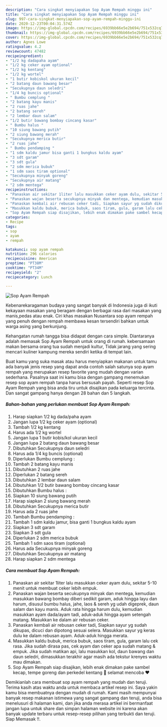 ```yaml
---
description: "Cara singkat menyiapakan Sop Ayam Rempah minggu ini"
title: "Cara singkat menyiapakan Sop Ayam Rempah minggu ini"
slug: 997-cara-singkat-menyiapakan-sop-ayam-rempah-minggu-ini
date: 2020-12-23T00:04:31.574Z
image: https://img-global.cpcdn.com/recipes/6939bb66e5e2b694/751x532cq70/sop-ayam-rempah-foto-resep-utama.jpg
thumbnail: https://img-global.cpcdn.com/recipes/6939bb66e5e2b694/751x532cq70/sop-ayam-rempah-foto-resep-utama.jpg
cover: https://img-global.cpcdn.com/recipes/6939bb66e5e2b694/751x532cq70/sop-ayam-rempah-foto-resep-utama.jpg
author: Agnes Lowe
ratingvalue: 4.2
reviewcount: 47482
recipeingredient:
- "1/2 kg dadapaha ayam"
- "1/2 kg ceker ayam optional"
- "1/2 kg kentang"
- "1/2 kg wortel"
- "1 butir kobiskol ukuran kecil"
- "2 batang daun bawang besar"
- "Secukupnya daun seledri"
- "1/4 kg buncis optional"
- " Bumbu cemplung "
- "2 batang kayu manis"
- "2 ruas jahe"
- "2 batang sereh"
- "2 lembar daun salam"
- "1/2 butir bawang bombay cincang kasar"
- " Bumbu halus "
- "10 siung bawang putih"
- "2 siung bawang merah"
- "Secukupnya merica butir"
- "2 ruas jahe"
- " Bumbu pendamping "
- "1 sdm kaldu jamur bisa ganti 1 bungkus kaldu ayam"
- "3 sdt garam"
- "3 sdt gula"
- "2 sdm merica bubuk"
- "1 sdm saos tiram optional"
- "Secukupnya minyak goreng"
- "Secukupnya air matang"
- "2 sdm mentega"
recipeinstructions:
- "Panaskan air sekitar 1liter lalu masukkan ceker ayam dulu, sekitar 5-10 menit untuk membuat ceker lebih empuk."
- "Panaskan wajan beserta secukupnya minyak dan mentega, kemudian masukkan bawang bombay diberi sedikit garam, aduk hingga layu dan harum, disusul bumbu halus, jahe, laos &amp; sereh yg udah digeprek, daun salam dan kayu manis. Aduk rata hingga harum dulu, kemudian masukkan ayam dada/ayam tadi, aduk-aduk hingga ayam setengah matang. Masukkan ke dalam air rebusan ceker."
- "Panaskan kembali air rebusan ceker tadi, Siapkan sayur yg sudah dikupas, dicuci dan dipotong sesuai selera. Masukkan sayur yg keras dulu ke dalam rebusan ayam. Aduk-aduk hingga merata."
- "Masukkan kaldu bubuk, merica bubuk, saos tiram, gula, garam lalu cek rasa. Jika sudah dirasa pas, cek ayam dan ceker apa sudah matang &amp; empuk. Jika sudah matikan api, lalu masukkan kol, daun bawang dan daun seledri, dimasukkan terakhir agar masih ada tekstur krenyes waktu mau dimakan."
- "Sop Ayam Rempah siap disajikan, lebih enak dimakan pake sambel kecap, tempe goreng dan perkedel kentang 🤤 selamat mencoba ❤️"
categories:
- Recipe
tags:
- sop
- ayam
- rempah

katakunci: sop ayam rempah 
nutrition: 296 calories
recipecuisine: American
preptime: "PT38M"
cooktime: "PT34M"
recipeyield: "2"
recipecategory: Lunch

---
```



![Sop Ayam Rempah](https://img-global.cpcdn.com/recipes/6939bb66e5e2b694/751x532cq70/sop-ayam-rempah-foto-resep-utama.jpg)

Kebenarekaragaman budaya yang sangat banyak di Indonesia juga di ikuti kekayaan masakan yang beragam dengan berbagai rasa dari masakan yang manis,pedas atau enak. Ciri khas masakan Nusantara sop ayam rempah yang penuh dengan rempah membawa kesan tersendiri bahkan untuk warga asing yang berkunjung.




Kehangatan rumah tangga bisa didapat dengan cara simple. Diantaranya adalah memasak Sop Ayam Rempah untuk orang di rumah. kebersamaan makan bersama orang tua sudah menjadi kultur, Tidak jarang yang sering mencari kuliner kampung mereka sendiri ketika di tempat lain.

Buat kamu yang suka masak atau harus menyiapkan makanan untuk tamu ada banyak jenis resep yang dapat anda contoh salah satunya sop ayam rempah yang merupakan resep favorite yang mudah dengan varian sederhana. Pasalnya saat ini kamu bisa dengan gampang menemukan resep sop ayam rempah tanpa harus bersusah payah.
Seperti resep Sop Ayam Rempah yang bisa anda tiru untuk disajikan pada keluarga tercinta. Dan sangat gampang hanya dengan 28 bahan dan 5 langkah.


<!--inarticleads1-->

##### Bahan-bahan yang perlukan membuat Sop Ayam Rempah:

1. Harap siapkan 1/2 kg dada/paha ayam
1. Jangan lupa 1/2 kg ceker ayam (optional)
1. Tambah 1/2 kg kentang
1. Harus ada 1/2 kg wortel
1. Jangan lupa 1 butir kobis/kol ukuran kecil
1. Jangan lupa 2 batang daun bawang besar
1. Dibutuhkan Secukupnya daun seledri
1. Harus ada 1/4 kg buncis (optional)
1. Diperlukan  Bumbu cemplung :
1. Tambah 2 batang kayu manis
1. Dibutuhkan 2 ruas jahe
1. Diperlukan 2 batang sereh
1. Dibutuhkan 2 lembar daun salam
1. Dibutuhkan 1/2 butir bawang bombay cincang kasar
1. Dibutuhkan  Bumbu halus :
1. Siapkan 10 siung bawang putih
1. Harap siapkan 2 siung bawang merah
1. Dibutuhkan Secukupnya merica butir
1. Harus ada 2 ruas jahe
1. Tambah  Bumbu pendamping :
1. Tambah 1 sdm kaldu jamur, bisa ganti 1 bungkus kaldu ayam
1. Siapkan 3 sdt garam
1. Siapkan 3 sdt gula
1. Diperlukan 2 sdm merica bubuk
1. Tambah 1 sdm saos tiram (optional)
1. Harus ada Secukupnya minyak goreng
1. Dibutuhkan Secukupnya air matang
1. Harap siapkan 2 sdm mentega




<!--inarticleads2-->

##### Cara membuat  Sop Ayam Rempah:

1. Panaskan air sekitar 1liter lalu masukkan ceker ayam dulu, sekitar 5-10 menit untuk membuat ceker lebih empuk.
1. Panaskan wajan beserta secukupnya minyak dan mentega, kemudian masukkan bawang bombay diberi sedikit garam, aduk hingga layu dan harum, disusul bumbu halus, jahe, laos &amp; sereh yg udah digeprek, daun salam dan kayu manis. Aduk rata hingga harum dulu, kemudian masukkan ayam dada/ayam tadi, aduk-aduk hingga ayam setengah matang. Masukkan ke dalam air rebusan ceker.
1. Panaskan kembali air rebusan ceker tadi, Siapkan sayur yg sudah dikupas, dicuci dan dipotong sesuai selera. Masukkan sayur yg keras dulu ke dalam rebusan ayam. Aduk-aduk hingga merata.
1. Masukkan kaldu bubuk, merica bubuk, saos tiram, gula, garam lalu cek rasa. Jika sudah dirasa pas, cek ayam dan ceker apa sudah matang &amp; empuk. Jika sudah matikan api, lalu masukkan kol, daun bawang dan daun seledri, dimasukkan terakhir agar masih ada tekstur krenyes waktu mau dimakan.
1. Sop Ayam Rempah siap disajikan, lebih enak dimakan pake sambel kecap, tempe goreng dan perkedel kentang 🤤 selamat mencoba ❤️




Demikianlah cara membuat sop ayam rempah yang mudah dan teruji. Terima kasih atas waktu anda untuk membaca artikel resep ini. Saya yakin kamu bisa membuatnya dengan mudah di rumah. Kami masih mempunyai banyak resep makanan istimewa yang sangat gampang dan teruji, anda bisa menelusuri di halaman kami, dan jika anda merasa artikel ini bermanfaat jangan lupa untuk share dan simpan halaman website ini karena akan banyak update terbaru untuk resep-resep pilihan yang terbukti dan teruji. Siap Memasak !!. 
